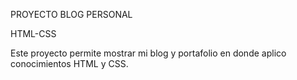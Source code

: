 PROYECTO BLOG PERSONAL

HTML-CSS

Este proyecto permite mostrar mi blog y portafolio en donde aplico conocimientos HTML y CSS.
